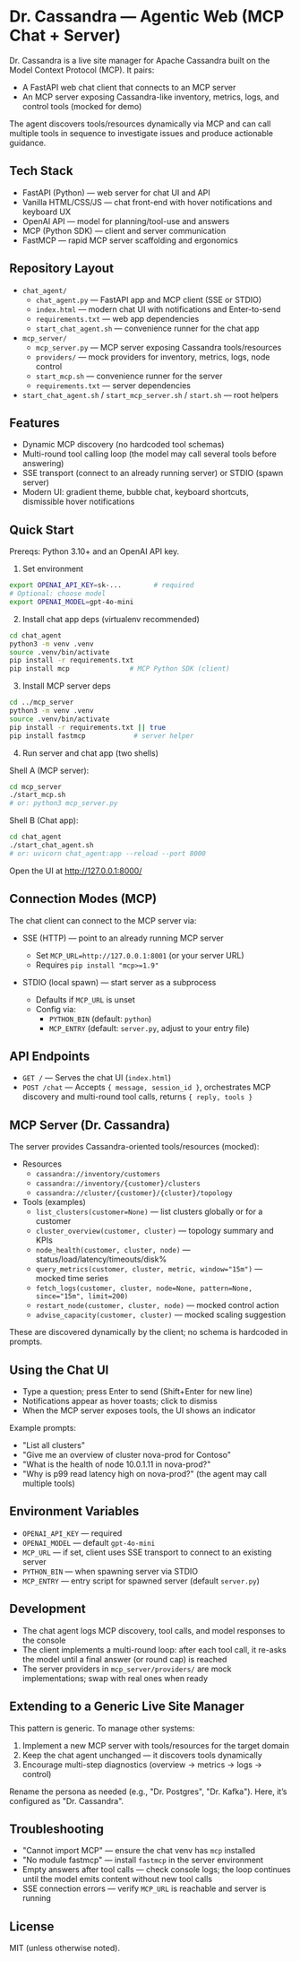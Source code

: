 # Dr. Cassandra — Agentic Web (MCP Chat + Server)

Dr. Cassandra is a live site manager for Apache Cassandra built on the Model Context Protocol (MCP). It pairs:

- A FastAPI web chat client that connects to an MCP server
- An MCP server exposing Cassandra-like inventory, metrics, logs, and control tools (mocked for demo)

The agent discovers tools/resources dynamically via MCP and can call multiple tools in sequence to investigate issues and produce actionable guidance.

## Tech Stack

- FastAPI (Python) — web server for chat UI and API
- Vanilla HTML/CSS/JS — chat front-end with hover notifications and keyboard UX
- OpenAI API — model for planning/tool-use and answers
- MCP (Python SDK) — client and server communication
- FastMCP — rapid MCP server scaffolding and ergonomics

## Repository Layout

- `chat_agent/`
  - `chat_agent.py` — FastAPI app and MCP client (SSE or STDIO)
  - `index.html` — modern chat UI with notifications and Enter-to-send
  - `requirements.txt` — web app dependencies
  - `start_chat_agent.sh` — convenience runner for the chat app
- `mcp_server/`
  - `mcp_server.py` — MCP server exposing Cassandra tools/resources
  - `providers/` — mock providers for inventory, metrics, logs, node control
  - `start_mcp.sh` — convenience runner for the server
  - `requirements.txt` — server dependencies
- `start_chat_agent.sh` / `start_mcp_server.sh` / `start.sh` — root helpers

## Features

- Dynamic MCP discovery (no hardcoded tool schemas)
- Multi-round tool calling loop (the model may call several tools before answering)
- SSE transport (connect to an already running server) or STDIO (spawn server)
- Modern UI: gradient theme, bubble chat, keyboard shortcuts, dismissible hover notifications

## Quick Start

Prereqs: Python 3.10+ and an OpenAI API key.

1) Set environment

```bash
export OPENAI_API_KEY=sk-...        # required
# Optional: choose model
export OPENAI_MODEL=gpt-4o-mini
```

2) Install chat app deps (virtualenv recommended)

```bash
cd chat_agent
python3 -m venv .venv
source .venv/bin/activate
pip install -r requirements.txt
pip install mcp               # MCP Python SDK (client)
```

3) Install MCP server deps

```bash
cd ../mcp_server
python3 -m venv .venv
source .venv/bin/activate
pip install -r requirements.txt || true
pip install fastmcp            # server helper
```

4) Run server and chat app (two shells)

Shell A (MCP server):

```bash
cd mcp_server
./start_mcp.sh
# or: python3 mcp_server.py
```

Shell B (Chat app):

```bash
cd chat_agent
./start_chat_agent.sh
# or: uvicorn chat_agent:app --reload --port 8000
```

Open the UI at http://127.0.0.1:8000/

## Connection Modes (MCP)

The chat client can connect to the MCP server via:

- SSE (HTTP) — point to an already running MCP server
  - Set `MCP_URL=http://127.0.0.1:8001` (or your server URL)
  - Requires `pip install "mcp>=1.9"`

- STDIO (local spawn) — start server as a subprocess
  - Defaults if `MCP_URL` is unset
  - Config via:
    - `PYTHON_BIN` (default: `python`)
    - `MCP_ENTRY` (default: `server.py`, adjust to your entry file)

## API Endpoints

- `GET /` — Serves the chat UI (`index.html`)
- `POST /chat` — Accepts `{ message, session_id }`, orchestrates MCP discovery and multi-round tool calls, returns `{ reply, tools }`

## MCP Server (Dr. Cassandra)

The server provides Cassandra-oriented tools/resources (mocked):

- Resources
  - `cassandra://inventory/customers`
  - `cassandra://inventory/{customer}/clusters`
  - `cassandra://cluster/{customer}/{cluster}/topology`
- Tools (examples)
  - `list_clusters(customer=None)` — list clusters globally or for a customer
  - `cluster_overview(customer, cluster)` — topology summary and KPIs
  - `node_health(customer, cluster, node)` — status/load/latency/timeouts/disk%
  - `query_metrics(customer, cluster, metric, window="15m")` — mocked time series
  - `fetch_logs(customer, cluster, node=None, pattern=None, since="15m", limit=200)`
  - `restart_node(customer, cluster, node)` — mocked control action
  - `advise_capacity(customer, cluster)` — mocked scaling suggestion

These are discovered dynamically by the client; no schema is hardcoded in prompts.

## Using the Chat UI

- Type a question; press Enter to send (Shift+Enter for new line)
- Notifications appear as hover toasts; click to dismiss
- When the MCP server exposes tools, the UI shows an indicator

Example prompts:

- "List all clusters"
- "Give me an overview of cluster nova-prod for Contoso"
- "What is the health of node 10.0.1.11 in nova-prod?"
- "Why is p99 read latency high on nova-prod?" (the agent may call multiple tools)

## Environment Variables

- `OPENAI_API_KEY` — required
- `OPENAI_MODEL` — default `gpt-4o-mini`
- `MCP_URL` — if set, client uses SSE transport to connect to an existing server
- `PYTHON_BIN` — when spawning server via STDIO
- `MCP_ENTRY` — entry script for spawned server (default `server.py`)

## Development

- The chat agent logs MCP discovery, tool calls, and model responses to the console
- The client implements a multi-round loop: after each tool call, it re-asks the model until a final answer (or round cap) is reached
- The server providers in `mcp_server/providers/` are mock implementations; swap with real ones when ready

## Extending to a Generic Live Site Manager

This pattern is generic. To manage other systems:

1. Implement a new MCP server with tools/resources for the target domain
2. Keep the chat agent unchanged — it discovers tools dynamically
3. Encourage multi-step diagnostics (overview → metrics → logs → control)

Rename the persona as needed (e.g., "Dr. Postgres", "Dr. Kafka"). Here, it’s configured as "Dr. Cassandra".

## Troubleshooting

- "Cannot import MCP" — ensure the chat venv has `mcp` installed
- "No module fastmcp" — install `fastmcp` in the server environment
- Empty answers after tool calls — check console logs; the loop continues until the model emits content without new tool calls
- SSE connection errors — verify `MCP_URL` is reachable and server is running

## License

MIT (unless otherwise noted).


